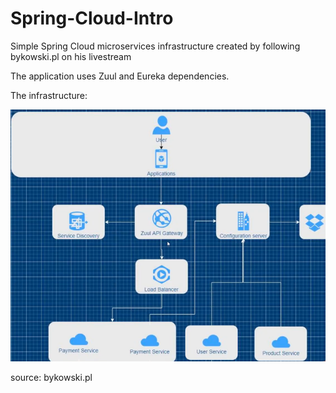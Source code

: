 # Spring-Cloud-Intro
Simple Spring Cloud microservices infrastructure created by following bykowski.pl on his livestream

The application uses Zuul and Eureka dependencies.

The infrastructure:

![preview](https://github.com/julian-kominiak/Spring-Cloud-Intro/blob/master/Graph.png)

source: bykowski.pl
